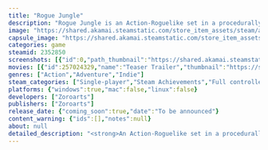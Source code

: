 ```yaml
---
title: "Rogue Jungle"
description: "Rogue Jungle is an Action-Roguelike set in a procedurally generated jungle. Collect and merge weapon-cards to defeat enemy hordes and mighty bosses. Build up your village between the runs, to unlock new Characters, Items and weapons."
image: "https://shared.akamai.steamstatic.com/store_item_assets/steam/apps/2352850/header.jpg?t=1729293364"
capsule_image: "https://shared.akamai.steamstatic.com/store_item_assets/steam/apps/2352850/capsule_231x87.jpg?t=1729293364"
categories: game
steamid: 2352850
screenshots: [{"id":0,"path_thumbnail":"https://shared.akamai.steamstatic.com/store_item_assets/steam/apps/2352850/ss_33de46507fe51e249a6895fa2be3668016b10b76.600x338.jpg?t=1729293364","path_full":"https://shared.akamai.steamstatic.com/store_item_assets/steam/apps/2352850/ss_33de46507fe51e249a6895fa2be3668016b10b76.1920x1080.jpg?t=1729293364"},{"id":1,"path_thumbnail":"https://shared.akamai.steamstatic.com/store_item_assets/steam/apps/2352850/ss_e33460fb7ba5491f5e3c49f5fc36d3b3cb11d969.600x338.jpg?t=1729293364","path_full":"https://shared.akamai.steamstatic.com/store_item_assets/steam/apps/2352850/ss_e33460fb7ba5491f5e3c49f5fc36d3b3cb11d969.1920x1080.jpg?t=1729293364"},{"id":2,"path_thumbnail":"https://shared.akamai.steamstatic.com/store_item_assets/steam/apps/2352850/ss_d6bbe086a5e84582fafed1e822a3275fce96775e.600x338.jpg?t=1729293364","path_full":"https://shared.akamai.steamstatic.com/store_item_assets/steam/apps/2352850/ss_d6bbe086a5e84582fafed1e822a3275fce96775e.1920x1080.jpg?t=1729293364"},{"id":3,"path_thumbnail":"https://shared.akamai.steamstatic.com/store_item_assets/steam/apps/2352850/ss_0c218542782d13831f9b0966415ee670396b383f.600x338.jpg?t=1729293364","path_full":"https://shared.akamai.steamstatic.com/store_item_assets/steam/apps/2352850/ss_0c218542782d13831f9b0966415ee670396b383f.1920x1080.jpg?t=1729293364"},{"id":4,"path_thumbnail":"https://shared.akamai.steamstatic.com/store_item_assets/steam/apps/2352850/ss_2e97c9d88410d3df54f530b3ee10dad0c8e58a9d.600x338.jpg?t=1729293364","path_full":"https://shared.akamai.steamstatic.com/store_item_assets/steam/apps/2352850/ss_2e97c9d88410d3df54f530b3ee10dad0c8e58a9d.1920x1080.jpg?t=1729293364"},{"id":5,"path_thumbnail":"https://shared.akamai.steamstatic.com/store_item_assets/steam/apps/2352850/ss_b1b4be1221d335d32dacd52c33e6241d09de8933.600x338.jpg?t=1729293364","path_full":"https://shared.akamai.steamstatic.com/store_item_assets/steam/apps/2352850/ss_b1b4be1221d335d32dacd52c33e6241d09de8933.1920x1080.jpg?t=1729293364"},{"id":6,"path_thumbnail":"https://shared.akamai.steamstatic.com/store_item_assets/steam/apps/2352850/ss_87a3208348fbe7ef45f093d26ab298119a0c8a6e.600x338.jpg?t=1729293364","path_full":"https://shared.akamai.steamstatic.com/store_item_assets/steam/apps/2352850/ss_87a3208348fbe7ef45f093d26ab298119a0c8a6e.1920x1080.jpg?t=1729293364"}]
movies: [{"id":257024329,"name":"Teaser Trailer","thumbnail":"https://shared.akamai.steamstatic.com/store_item_assets/steam/apps/257024329/450c263a8bb88d5229a3c6f3648cbbed16fda830/movie_600x337.jpg?t=1729293363","webm":{"480":"http://video.akamai.steamstatic.com/store_trailers/257024329/movie480_vp9.webm?t=1729293363","max":"http://video.akamai.steamstatic.com/store_trailers/257024329/movie_max_vp9.webm?t=1729293363"},"mp4":{"480":"http://video.akamai.steamstatic.com/store_trailers/257024329/movie480.mp4?t=1729293363","max":"http://video.akamai.steamstatic.com/store_trailers/257024329/movie_max.mp4?t=1729293363"},"highlight":true}]
genres: ["Action","Adventure","Indie"]
steam_categories: ["Single-player","Steam Achievements","Full controller support","Stats","Steam Leaderboards"]
platforms: {"windows":true,"mac":false,"linux":false}
developers: ["Zoroarts"]
publishers: ["Zoroarts"]
release_date: {"coming_soon":true,"date":"To be announced"}
content_warning: {"ids":[],"notes":null}
about: null
detailed_description: "<strong>An Action-Roguelike set in a procedurally generated jungle!</strong><br>The game world is procedurally generated and offers an unlimited experience! Fight and explore your way through this jungle and improve your skill with each run!<br><br><img class=\"bb_img\" src=\"https://shared.akamai.steamstatic.com/store_item_assets/steam/apps/2352850/extras/Rogue_Jungle_Banner_Big_Fight.jpg?t=1729293364\" /><br><br><strong>Upgrade your weapons and unlock new abilities!</strong><br>After every fight, you can upgrade your wepon or unlock a new ability to build a unique moveset in each run!<br><br><img class=\"bb_img\" src=\"https://shared.akamai.steamstatic.com/store_item_assets/steam/apps/2352850/extras/Rogue_Jungle_Banner_Upgrades.jpg?t=1729293364\" /><br><br><strong>Epic boss fights at the end of each run!</strong><br>Face a big boss enemy after every run to escape the jungle!<br><br><img class=\"bb_img\" src=\"https://shared.akamai.steamstatic.com/store_item_assets/steam/apps/2352850/extras/Rogue_Jungle_Banner_Boss.jpg?t=1729293364\" />"
---
```


